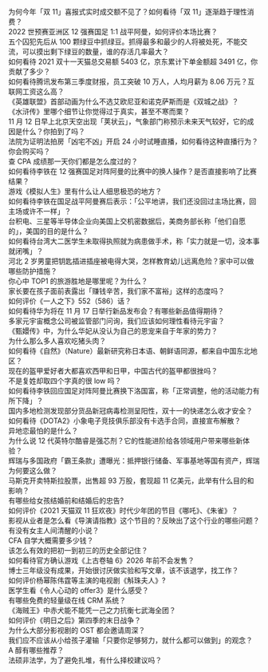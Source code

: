 为何今年「双 11」喜报式实时成交额不见了？如何看待「双 11」逐渐趋于理性消费？  
2022 世预赛亚洲区 12 强赛国足 1:1 战平阿曼，如何评价本场比赛？  
五个囚犯先后从 100 颗绿豆中抓绿豆。抓得最多和最少的人将被处死，不能交流，可以摸出剩下绿豆的数量，谁的存活几率最大？  
如何看待 2021 双十一天猫总交易额 5403 亿，京东累计下单金额超 3491 亿，你贡献了多少？  
如何看待腾讯发布第三季度财报，员工突破 10 万人，人均月薪为 8.06 万元？互联网工资这么高？  
《英雄联盟》首部动画为什么不选艾欧尼亚和诺克萨斯而是《双城之战》？  
《水浒传》里哪个细节让你觉得过于真实，甚至不寒而栗？  
11 月 12 日早上北京天空出现「荚状云」，气象部门称预示未来天气较好，它的成因是什么？你拍到了吗？  
法院为证明法拍房「凶宅不凶」开启 24 小时试睡直播，如何看待这种直播行为？你会购买吗？  
查 CPA 成绩那一天你们都是怎么度过的？  
如何看待李铁在 12 强赛国足对阵阿曼的比赛中的换人操作？是否直接影响了比赛结果？  
游戏《模拟人生》里有什么让人细思极恐的地方？  
如何看待李铁在国足战平阿曼赛后表示：「公平地讲，我们还没回过主场比赛，回主场或许不一样」？  
台积电、三星等半导体企业向美国上交机密数据后，美商务部长称「他们自愿的」，美国的目的是什么？  
如何看待台湾大二医学生未取得执照就为病患做手术，称「实力就是一切，没本事就闭嘴」？  
河北 2 岁男童把钥匙插进插座被电得大哭，怎样教育幼儿远离危险？家中可以做哪些防护措施？  
你心中 TOP1 的旅游胜地是哪里呢？为什么？  
家长要在孩子面前表露出「赚钱辛苦，我们家不富裕」这样的态度吗？  
如何评价《一人之下》552（586）话？  
如何看待华为将在 11 月 17 日举行新品发布会？有哪些新品值得期待？  
多家元宇宙概念公司被监管部门问询，我们应该如何理性看待元宇宙？  
《甄嬛传》中，为什么华妃从没认为自己的恩宠来自于年家的势力？  
为什么那么多人喜欢吃猪头肉？  
如何看待《自然》（Nature）最新研究称日本语、朝鲜语同源，都来自中国东北地区？  
现在的盔甲爱好者大都喜欢西甲和日甲，中国古代的盔甲都很挫吗？  
不是复姓却取四个字真的很 low 吗？  
如何看待李铁回应国足对阵阿曼比赛换下洛国富，称「正常调整，他的活动能力有所下降」？  
国内多地检测发现部分货品新冠病毒检测呈阳性，双十一的快递怎么收才安全？  
如何看待《DOTA2》小象电子竞技俱乐部没有卡选手合同，直接宣布解散？  
异地恋最怕的是什么？  
为什么说 12 代英特尔酷睿是强芯剂？它的性能进阶给各领域用户带来哪些新体验？  
辉瑞与多国政府「霸王条款」遭曝光：抵押银行储备、军事基地等国有资产，辉瑞为何要这么做？  
马斯克开卖特斯拉股票，出售超 93 万股，套现超 11 亿美元，此举有什么目的和影响？  
有哪些给女孩结婚前和结婚后的忠告?  
如何评价《2021 天猫双 11 狂欢夜》时代少年团的节目《哪吒》、《朱雀》？  
影视从业者是怎么看《导演请指教》这个节目的？反映出了这个行业的哪些问题？  
有没有女主人间清醒的小说？  
CFA 自学大概需要多少钱？  
该怎么有效的把初一到初三的历史全部记住？  
如何看待官方确认游戏《上古卷轴 6》2026 年前不会发售？  
博士三年级没有成果，开始很讨厌做实验和写文章，该不该退学，找工作？  
如何评价杨幂陈伟霆等主演的电视剧《斛珠夫人》?  
医学生看《令人心动的 offer3》是什么感受？  
有哪些免费的轻量级在线 CRM 系统？  
《海贼王》中赤犬能不能凭一己之力抗衡七武海全团？  
如何评价《明日之后》第四季的末日战争？  
为什么大部分影视剧的 OST 都会邀请周深？  
我们应不应该从小给孩子灌输「只要你足够努力，就什么都可以做到」的观念？  
A 醇有哪些推荐？  
法硕非法学，为了避免扎堆，有什么择校建议吗？  
